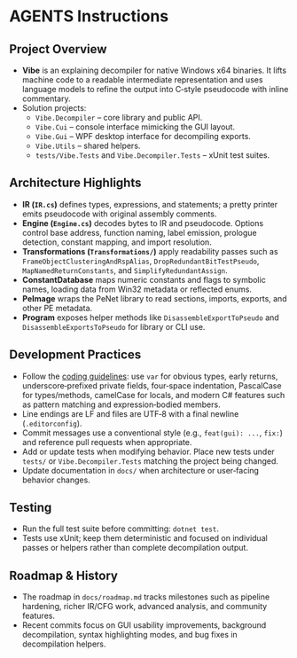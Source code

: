 # AGENTS Instructions

## Project Overview
- **Vibe** is an explaining decompiler for native Windows x64 binaries. It lifts machine code to a readable intermediate representation and uses language models to refine the output into C‑style pseudocode with inline commentary.
- Solution projects:
  - `Vibe.Decompiler` – core library and public API.
  - `Vibe.Cui` – console interface mimicking the GUI layout.
  - `Vibe.Gui` – WPF desktop interface for decompiling exports.
  - `Vibe.Utils` – shared helpers.
  - `tests/Vibe.Tests` and `Vibe.Decompiler.Tests` – xUnit test suites.

## Architecture Highlights
- **IR (`IR.cs`)** defines types, expressions, and statements; a pretty printer emits pseudocode with original assembly comments.
- **Engine (`Engine.cs`)** decodes bytes to IR and pseudocode. Options control base address, function naming, label emission, prologue detection, constant mapping, and import resolution.
- **Transformations (`Transformations/`)** apply readability passes such as `FrameObjectClusteringAndRspAlias`, `DropRedundantBitTestPseudo`, `MapNamedReturnConstants`, and `SimplifyRedundantAssign`.
- **ConstantDatabase** maps numeric constants and flags to symbolic names, loading data from Win32 metadata or reflected enums.
- **PeImage** wraps the PeNet library to read sections, imports, exports, and other PE metadata.
- **Program** exposes helper methods like `DisassembleExportToPseudo` and `DisassembleExportsToPseudo` for library or CLI use.

## Development Practices
- Follow the [coding guidelines](docs/coding-guidelines.md): use `var` for obvious types, early returns, underscore‑prefixed private fields, four‑space indentation, PascalCase for types/methods, camelCase for locals, and modern C# features such as pattern matching and expression‑bodied members.
- Line endings are LF and files are UTF‑8 with a final newline (`.editorconfig`).
- Commit messages use a conventional style (e.g., `feat(gui): ...`, `fix:`) and reference pull requests when appropriate.
- Add or update tests when modifying behavior. Place new tests under `tests/` or `Vibe.Decompiler.Tests` matching the project being changed.
- Update documentation in `docs/` when architecture or user‑facing behavior changes.

## Testing
- Run the full test suite before committing: `dotnet test`.
- Tests use xUnit; keep them deterministic and focused on individual passes or helpers rather than complete decompilation output.

## Roadmap & History
- The roadmap in `docs/roadmap.md` tracks milestones such as pipeline hardening, richer IR/CFG work, advanced analysis, and community features.
- Recent commits focus on GUI usability improvements, background decompilation, syntax highlighting modes, and bug fixes in decompilation helpers.

